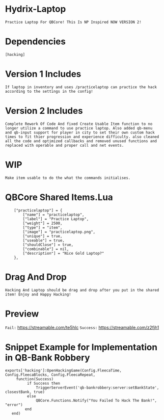 # Hydrix-Laptop
```Practice Laptop For QBCore! This Is NP Inspired NOW VERSION 2! ```

# Dependencies 
 ``` [hacking] ``` 
 
 # Version 1 Includes
 ```If laptop in inventory and uses /practicelaptop can practice the hack according to the settings in the config!```
 
  # Version 2 Includes
 ```Complete Rework Of Code And fixed Create Usable Item function to no longer utilize a command to use practice laptop. Also added qb-menu and qb-input support for player in city to set their own custom hack times to fit thier progression and experience difficulty. also cleaned all the code and optimized callbacks and removed unused functions and replaced with operable and proper call and net events.```
 
 # WIP
 ``` Make item usable to do the what the commands initialises. ```

# QBCore Shared Items.Lua
```
    ["practicelaptop"] = {
        ["name"] = "practicelaptop",
        ["label"] = "Practice Laptop",
        ["weight"] = 2500,
        ["type"] = "item",
        ["image"] = "practicelaptop.png",
        ["unique"] = true,
        ["useable"] = true,
        ["shouldClose"] = true,
        ["combinable"] = nil,
        ["description"] = "Nice Gold Laptop?"
    },
```

# Drag And Drop
``` Hacking And Laptop should be drag and drop after you put in the shared item! Enjoy and Happy Hacking! ```
 
 # Preview
``` Fail: ```
 https://streamable.com/te5hlc
``` Success: ```
 https://streamable.com/z2fjh1 
 
 # Snippet Example for Implementation in QB-Bank Robbery
    exports['hacking']:OpenHackingGame(Config.FleecaTime, Config.FleecaBlocks, Config.FleecaRepeat, 
         function(Success)
              if Success then
                  TriggerServerEvent('qb-bankrobbery:server:setBankState', closestBank, true)
              else
                  QBCore.Functions.Notify("You Failed To Hack The Bank!", "error")
             end
       end) 
